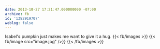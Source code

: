 ```yaml
---
date: 2013-10-27 17:21:47.000000000 -07:00
archive: fb
id: '1382919707'
weblog: false
---
```


Isabel's pumpkin just makes me want to give it a hug.
{{< fb/images >}}
{{< fb/image src="image.jpg" />}}
{{< /fb/images >}}
